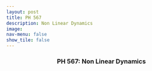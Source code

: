 ```yaml
---
layout: post
title: PH 567
description: Non Linear Dynamics
image: 
nav-menu: false
show_tile: false
---
```


<!-- Main -->
<div id="main" class="alt">

<!-- One -->
<section id="one">
	<div class="inner">
		<header class="major">
			<h3>PH 567: Non Linear Dynamics</h3>
		</header>

<!-- Content -->
